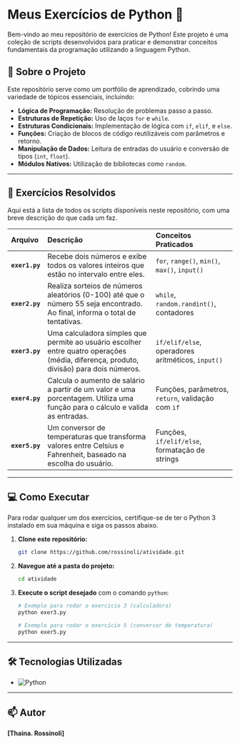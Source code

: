 # Meus Exercícios de Python 🐍

Bem-vindo ao meu repositório de exercícios de Python! Este projeto é uma coleção de scripts desenvolvidos para praticar e demonstrar conceitos fundamentais da programação utilizando a linguagem Python.

## 📝 Sobre o Projeto

Este repositório serve como um portfólio de aprendizado, cobrindo uma variedade de tópicos essenciais, incluindo:

-   **Lógica de Programação:** Resolução de problemas passo a passo.
-   **Estruturas de Repetição:** Uso de laços `for` e `while`.
-   **Estruturas Condicionais:** Implementação de lógica com `if`, `elif`, e `else`.
-   **Funções:** Criação de blocos de código reutilizáveis com parâmetros e retorno.
-   **Manipulação de Dados:** Leitura de entradas do usuário e conversão de tipos (`int`, `float`).
-   **Módulos Nativos:** Utilização de bibliotecas como `random`.

---

## 🚀 Exercícios Resolvidos

Aqui está a lista de todos os scripts disponíveis neste repositório, com uma breve descrição do que cada um faz.

| Arquivo | Descrição | Conceitos Praticados |
| :--- | :--- | :--- |
| **`exer1.py`** | Recebe dois números e exibe todos os valores inteiros que estão no intervalo entre eles. | `for`, `range()`, `min()`, `max()`, `input()` |
| **`exer2.py`** | Realiza sorteios de números aleatórios (0-100) até que o número 55 seja encontrado. Ao final, informa o total de tentativas. | `while`, `random.randint()`, contadores |
| **`exer3.py`** | Uma calculadora simples que permite ao usuário escolher entre quatro operações (média, diferença, produto, divisão) para dois números. | `if/elif/else`, operadores aritméticos, `input()` |
| **`exer4.py`** | Calcula o aumento de salário a partir de um valor e uma porcentagem. Utiliza uma função para o cálculo e valida as entradas. | Funções, parâmetros, `return`, validação com `if` |
| **`exer5.py`** | Um conversor de temperaturas que transforma valores entre Celsius e Fahrenheit, baseado na escolha do usuário. | Funções, `if/elif/else`, formatação de strings |

---

## 💻 Como Executar

Para rodar qualquer um dos exercícios, certifique-se de ter o Python 3 instalado em sua máquina e siga os passos abaixo.

1.  **Clone este repositório:**
    ```bash
    git clone https://github.com/rossinoli/atividade.git
    ```

2.  **Navegue até a pasta do projeto:**
    ```bash
    cd atividade
    ```

3.  **Execute o script desejado** com o comando `python`:
    ```bash
    # Exemplo para rodar o exercício 3 (calculadora)
    python exer3.py

    # Exemplo para rodar o exercício 5 (conversor de temperatura)
    python exer5.py
    ```

---

## 🛠️ Tecnologias Utilizadas

-   ![Python](https://img.shields.io/badge/Python-3.10-blue?style=for-the-badge&logo=python)

---

## 📫 Autor

**[Thaina. Rossinoli]**
